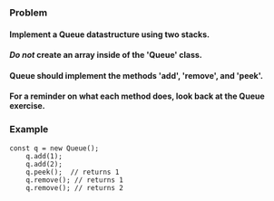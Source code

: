 ### Problem

#### Implement a Queue datastructure using two stacks.
#### *Do not* create an array inside of the 'Queue' class.
#### Queue should implement the methods 'add', 'remove', and 'peek'.
#### For a reminder on what each method does, look back at the Queue exercise.

### Example
```
const q = new Queue();
    q.add(1);
    q.add(2);
    q.peek();  // returns 1
    q.remove(); // returns 1
    q.remove(); // returns 2

```

